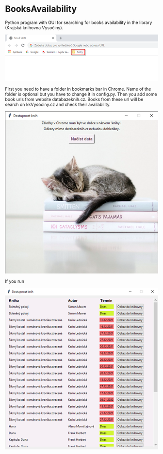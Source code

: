 # BooksAvailability
Python program with GUI for searching for books availability in the library (Krajská knihovna Vysočiny).


![Screenshot](chrome_bar_git.png)

First you need to have a folder in bookmarks bar in Chrome. Name of the folder is optional but you have to change it in config.py. Then you add some book urls from website databazeknih.cz. Books from these url will be search on kkVysociny.cz and check their availability.

![Screenshot](gui_git.png)

If you run 

![Screenshot](gui_books_git.png)
